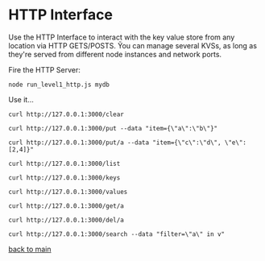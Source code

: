 # HTTP Interface


Use the HTTP Interface to interact with the key value store from any location via HTTP GETS/POSTS.
Ỹou can manage several KVSs, as long as they're served from different node instances and network ports.


Fire the HTTP Server:

    node run_level1_http.js mydb



Use it...

    curl http://127.0.0.1:3000/clear

    curl http://127.0.0.1:3000/put --data "item={\"a\":\"b\"}"

    curl http://127.0.0.1:3000/put/a --data "item={\"c\":\"d\", \"e\":[2,4]}"

    curl http://127.0.0.1:3000/list

    curl http://127.0.0.1:3000/keys

    curl http://127.0.0.1:3000/values

    curl http://127.0.0.1:3000/get/a

    curl http://127.0.0.1:3000/del/a

    curl http://127.0.0.1:3000/search --data "filter=\"a\" in v"



[back to main](/JosePedroDias/level1/blob/master/README.md)
